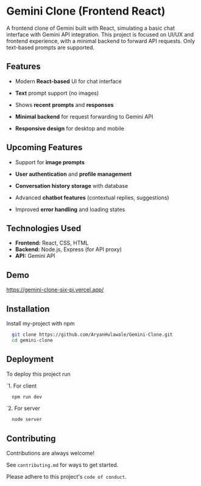 
# Gemini Clone (Frontend React)

A frontend clone of Gemini built with React, simulating a basic chat interface with Gemini API integration. This project is focused on UI/UX and frontend experience, with a minimal backend to forward API requests. Only text-based prompts are supported.

## Features
- Modern **React-based** UI for chat interface

- **Text** prompt support (no images)

- Shows **recent** **prompts** and **responses**

- **Minimal backend** for request forwarding to Gemini API

- **Responsive design** for desktop and mobile


## Upcoming Features

- Support for **image prompts**
  
- **User authentication** and **profile management**
  
- **Conversation history storage** with database
  
- Advanced **chatbot features** (contextual replies, suggestions)
  
- Improved **error handling** and loading states


## Technologies Used

- **Frontend:** React, CSS, HTML
- **Backend:** Node.js, Express (for API proxy)
- **API:** Gemini API

## Demo

https://gemini-clone-six-pi.vercel.app/

## Installation

Install my-project with npm

```bash
  git clone https://github.com/AryanHulawale/Gemini-Clone.git
  cd gemini-clone
```
    
## Deployment

To deploy this project run

`1. For client
```bash
  npm run dev
```


`2. For server
```bash
  node server
```



## Contributing

Contributions are always welcome!

See `contributing.md` for ways to get started.

Please adhere to this project's `code of conduct`.

